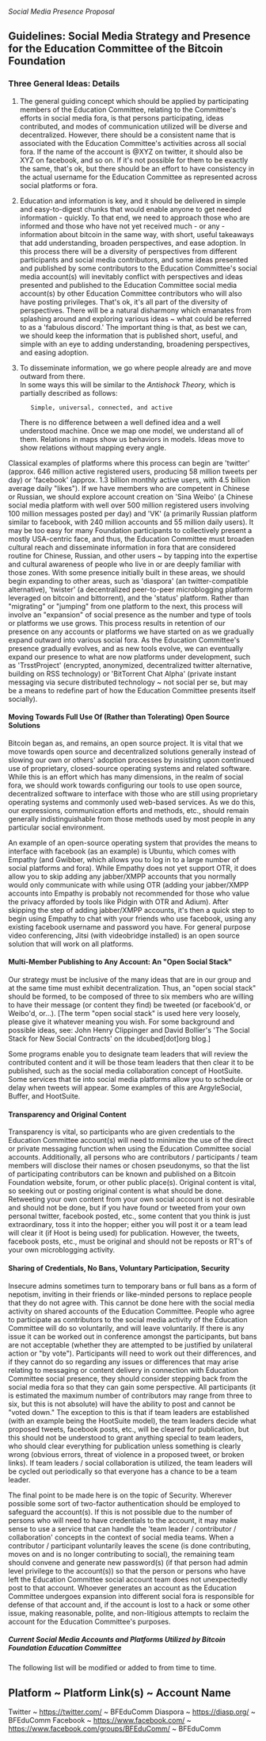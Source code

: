 *Social Media Presence Proposal*

## Guidelines: Social Media Strategy and Presence for the Education Committee of the Bitcoin Foundation

### Three General Ideas: Details

1) The general guiding concept which should be applied by participating members of the Education Committee, relating to the Committee's efforts in social media fora, is that persons participating, ideas contributed, and modes of communication utilized will be diverse and decentralized.  However, there should be a consistent name that is associated with the Education Committee's activities across all social fora.  If the name of the account is @XYZ on twitter, it should also be XYZ on facebook, and so on.  If it's not possible for them to be exactly the same, that's ok, but there should be an effort to have consistency in the actual username for the Education Committee as represented across social platforms or fora.

2) Education and information is key, and it should be delivered in simple and easy-to-digest chunks that would enable anyone to get needed information - quickly.  To that end, we need to approach those who are informed and those who have not yet received much - or any - information about bitcoin in the same way, with short, useful takeaways that add understanding, broaden perspectives, and ease adoption.  In this process there will be a diversity of perspectives from different participants and social media contributors, and some ideas presented and published by some contributors to the Education Committee's social media account(s) will inevitably conflict with perspectives and ideas presented and published to the Education Committee social media account(s) by  other Education Committee contributors who will also have posting privileges.  That's ok, it's all part of the diversity of perspectives.  There will be a natural disharmony which emanates from splashing around and exploring various ideas ~ what could be referred to as a 'fabulous discord.'  The important thing is that, as best we can, we should keep the information that is published short, useful, and simple with an eye to adding understanding, broadening perspectives, and easing adoption.

3) To disseminate information, we go where people already are and move outward from there.  
In some ways this will be similar to the *Antishock Theory,* which is partially described as follows:
 
          Simple, universal, connected, and active

    There is no difference between a well defined idea and a well understood machine.
    Once we map one model, we understand all of them.
    Relations in maps show us behaviors in models.
    Ideas move to show relations without mapping every angle.
    
Classical examples of platforms where this process can begin are 'twitter' (approx. 646 million active registered users, producing 58 million tweets per day) or 'facebook' (approx. 1.3 billion monthly active users, with 4.5 billion average daily "likes").  If we have members who are competent in Chinese or Russian, we should explore account creation on 'Sina Weibo' (a Chinese social media platform with well over 500 million registered users involving 100 million messages posted per day) and 'VK' (a primarily Russian platform similar to facebook, with 240 million accounts and 55 million daily users).  It may be too easy for many Foundation participants to collectively present a mostly USA-centric face, and thus, the Education Committee must broaden cultural reach and disseminate information in fora that are considered routine for Chinese, Russian, and other users ~ by tapping into the expertise and cultural awareness of people who live in or are deeply familiar with those zones. With some presence initially built in these areas, we should begin expanding to other areas, such as 'diaspora' (an twitter-compatible alternative), 'twister' (a decentralized peer-to-peer microblogging platform leveraged on bitcoin and bittorrent), and the 'status' platform.  Rather than "migrating" or "jumping" from one platform to the next, this process will involve an "expansion" of social presence as the number and type of tools or platforms we use grows. This process results in retention of our presence on any accounts or platforms we have started on as we gradually expand outward into various social fora.  As the Education Committee's presence gradually evolves, and as new tools evolve, we can eventually expand our presence to what are now platforms under development, such as 'TrsstProject' (encrypted, anonymized, decentralized twitter alternative, building on RSS technology) or 'BitTorrent Chat Alpha' (private instant messaging via secure distributed technology ~ not social per se, but may be a means to redefine part of how the Education Committee presents itself socially).

#### Moving Towards Full Use Of (Rather than Tolerating) Open Source Solutions

Bitcoin began as, and remains, an open source project.  It is vital that we move towards open source and decentralized solutions generally instead of slowing our own or others' adoption processes by insisting upon continued use of proprietary, closed-source operating systems and related software.  While this is an effort which has many dimensions, in the realm of social fora, we should work towards configuring our tools to use open source, decentralized software to interface with those who are still using proprietary operating systems and commonly used web-based services.  As we do this, our expressions, communication efforts and methods, etc., should remain generally indistinguishable from those methods used by most people in any particular social environment.

An example of an open-source operating system that provides the means to interface with facebook (as an example) is Ubuntu, which comes with Empathy (and Gwibber, which allows you to log in to a large number of social platforms and fora).  While Empathy does not yet support OTR, it does allow you to skip adding any jabber/XMPP accounts that you normally would only communicate with while using OTR (adding your jabber/XMPP accounts into Empathy is probably not recommended for those who value the privacy afforded by tools like Pidgin with OTR and Adium).  After skipping the step of adding jabber/XMPP accounts, it's then a quick step to begin using Empathy to chat with your friends who use facebook, using any existing facebook username and password you have. For general purpose video conferencing, Jitsi (with videobridge installed) is an open source solution that will work on all platforms.

#### Multi-Member Publishing to Any Account:  An "Open Social Stack"

Our strategy must be inclusive of the many ideas that are in our group and at the same time must exhibit decentralization.  Thus, an "open social stack" should be formed, to be composed of three to six members who are willing to have their message (or content they find) be tweeted (or facebook'd, or Weibo'd, or...). [The term "open social stack" is used here very loosely, please give it whatever meaning you wish.  For some background and possible ideas, see:
John Henry Clippinger and David Bollier's 'The Social Stack for New Social Contracts' on the idcubed[dot]org blog.]

Some programs enable you to designate team leaders that will review the contributed content and it will be those team leaders that then clear it to be published, such as the social media collaboration concept of HootSuite.
Some services that tie into social media platforms allow you to schedule or delay when tweets will appear.  Some examples of this are ArgyleSocial, Buffer, and HootSuite.

#### Transparency and Original Content

Transparency is vital, so participants who are given credentials to the Education Committee account(s) will need to minimize the use of the direct or private messaging function when using the Education Committee social accounts.  Additionally, all persons who are contributors / participants / team members will disclose their names or chosen pseudonyms, so that the list of participating contributors can be known and published on a Bitcoin Foundation website, forum, or other public place(s).  Original content is vital, so seeking out or posting original content is what should be done.  Retweeting your own content from your own social account is not desirable and should not be done, but if you have found or tweeted from your own personal twitter, facebook posted, etc., some content that you think is just extraordinary, toss it into the hopper; either you will post it or a team lead will clear it (if Hoot is being used) for publication.  However, the tweets, facebook posts, etc., must be original and should not be reposts or RT's of your own microblogging activity.


#### Sharing of Credentials, No Bans, Voluntary Participation, Security

Insecure admins sometimes turn to temporary bans or full bans as a form of nepotism, inviting in their friends or like-minded persons to replace people that they do not agree with.  This cannot be done here with the social media activity on shared accounts of the Education Committee.  People who agree to participate as contributors to the social media activity of the Education Committee will do so voluntarily, and will leave voluntarily.  If there is any issue it can be worked out in conference amongst the participants, but bans are not acceptable (whether they are attempted to be justified by unilateral action or "by vote").  Participants will need to work out their differences, and if they cannot do so regarding any issues or differences that may arise relating to messaging or content delivery in connection with Education Committee social presence, they should consider stepping back from the social media fora so that they can gain some perspective.  All participants (it is estimated the maximum number of contributors may range from three to six, but this is not absolute) will have the ability to post and cannot be "voted down."  The exception to this is that if team leaders are established (with an example being the HootSuite model), the team leaders decide what proposed tweets, facebook posts, etc., will be cleared for publication, but this should not be understood to grant anything special to team leaders, who should clear everything for publication unless something is clearly wrong (obvious errors, threat of violence in a proposed tweet, or broken links).  If team leaders / social collaboration is utilized, the team leaders will be cycled out periodically so that everyone has a chance to be a team leader.

The final point to be made here is on the topic of Security.  Wherever possible some sort of two-factor authentication should be employed to safeguard the account(s).  If this is not possible due to the number of persons who will need to have credentials to the account, it may make sense to use a service that can handle the 'team leader / contributor / collaboration' concepts in the context of social media teams.  When a contributor / participant voluntarily leaves the scene (is done contributing, moves on and is no longer contributing to social), the remaining team should convene and generate new password(s) (if that person had admin level privilege to the account(s)) so that the person or persons who have left the Education Committee social account team does not unexpectedly post to that account.  Whoever generates an account as the Education Committee undergoes expansion into different social fora is responsible for defense of that account and, if the account is lost to a hack or some other issue, making reasonable, polite, and non-litigious attempts to reclaim the account for the Education Committee's purposes.


##### Current Social Media Accounts and Platforms Utilized by Bitcoin Foundation Education Committee

The following list will be modified or added to from time to time.

Platform ~ Platform Link(s) ~ Account Name
------------------------------------------

Twitter ~ https://twitter.com/ ~ BFEduComm
Diaspora ~ https://diasp.org/ ~ BFEduComm
Facebook ~ https://www.facebook.com/ ~ https://www.facebook.com/groups/BFEduComm/ ~ BFEduComm
